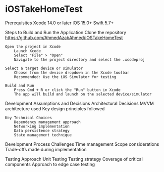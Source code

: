 # iOSTakeHomeTest

Prerequisites
    Xcode 14.0 or later
    iOS 15.0+
    Swift 5.7+

Steps to Build and Run the Application
    Clone the repository
        https://github.com/AhmedAzabAhmed/iOSTakeHomeTest
        
    Open the project in Xcode
        Launch Xcode
        Select "File" > "Open"
        Navigate to the project directory and select the .xcodeproj
        
    Select a target device or simulator
        Choose from the device dropdown in the Xcode toolbar
        Recommended: Use the iOS Simulator for testing

    Build and Run
        Press Cmd + R or click the "Run" button in Xcode
        The app will build and launch on the selected device/simulator

Development Assumptions and Decisions
    Architectural Decisions
        MVVM architecture used
        Key design principles followed

    Key Technical Choices
        Dependency management approach
        Networking implementation
        Data persistence strategy
        State management technique
        
Development Process Challenges
    Time management
    Scope considerations
    Trade-offs made during implementation
    
Testing Approach
    Unit Testing
        Testing strategy
        Coverage of critical components
        Approach to edge case testing

